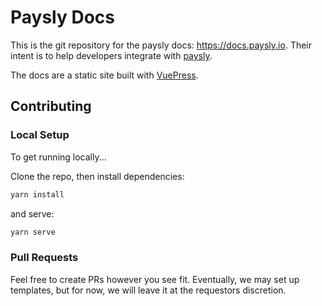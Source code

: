 # Paysly Docs

This is the git repository for the paysly docs: https://docs.paysly.io. Their intent is to help developers integrate with [paysly](https://paysly.io).

The docs are a static site built with [VuePress](https://github.com/vuejs/vuepress).

## Contributing

### Local Setup

To get running locally...

Clone the repo, then install dependencies:
```bash
yarn install
```

and serve:
```bash
yarn serve
```

### Pull Requests

Feel free to create PRs however you see fit. Eventually, we may set up templates, but for now, we will leave it at the requestors discretion.
